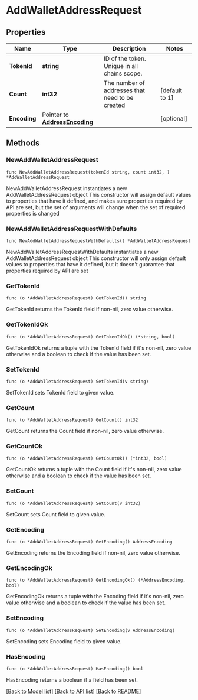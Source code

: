 # AddWalletAddressRequest

## Properties

Name | Type | Description | Notes
------------ | ------------- | ------------- | -------------
**TokenId** | **string** | ID of the token. Unique in all chains scope. | 
**Count** | **int32** | The number of addresses that need to be created | [default to 1]
**Encoding** | Pointer to [**AddressEncoding**](AddressEncoding.md) |  | [optional] 

## Methods

### NewAddWalletAddressRequest

`func NewAddWalletAddressRequest(tokenId string, count int32, ) *AddWalletAddressRequest`

NewAddWalletAddressRequest instantiates a new AddWalletAddressRequest object
This constructor will assign default values to properties that have it defined,
and makes sure properties required by API are set, but the set of arguments
will change when the set of required properties is changed

### NewAddWalletAddressRequestWithDefaults

`func NewAddWalletAddressRequestWithDefaults() *AddWalletAddressRequest`

NewAddWalletAddressRequestWithDefaults instantiates a new AddWalletAddressRequest object
This constructor will only assign default values to properties that have it defined,
but it doesn't guarantee that properties required by API are set

### GetTokenId

`func (o *AddWalletAddressRequest) GetTokenId() string`

GetTokenId returns the TokenId field if non-nil, zero value otherwise.

### GetTokenIdOk

`func (o *AddWalletAddressRequest) GetTokenIdOk() (*string, bool)`

GetTokenIdOk returns a tuple with the TokenId field if it's non-nil, zero value otherwise
and a boolean to check if the value has been set.

### SetTokenId

`func (o *AddWalletAddressRequest) SetTokenId(v string)`

SetTokenId sets TokenId field to given value.


### GetCount

`func (o *AddWalletAddressRequest) GetCount() int32`

GetCount returns the Count field if non-nil, zero value otherwise.

### GetCountOk

`func (o *AddWalletAddressRequest) GetCountOk() (*int32, bool)`

GetCountOk returns a tuple with the Count field if it's non-nil, zero value otherwise
and a boolean to check if the value has been set.

### SetCount

`func (o *AddWalletAddressRequest) SetCount(v int32)`

SetCount sets Count field to given value.


### GetEncoding

`func (o *AddWalletAddressRequest) GetEncoding() AddressEncoding`

GetEncoding returns the Encoding field if non-nil, zero value otherwise.

### GetEncodingOk

`func (o *AddWalletAddressRequest) GetEncodingOk() (*AddressEncoding, bool)`

GetEncodingOk returns a tuple with the Encoding field if it's non-nil, zero value otherwise
and a boolean to check if the value has been set.

### SetEncoding

`func (o *AddWalletAddressRequest) SetEncoding(v AddressEncoding)`

SetEncoding sets Encoding field to given value.

### HasEncoding

`func (o *AddWalletAddressRequest) HasEncoding() bool`

HasEncoding returns a boolean if a field has been set.


[[Back to Model list]](../README.md#documentation-for-models) [[Back to API list]](../README.md#documentation-for-api-endpoints) [[Back to README]](../README.md)


